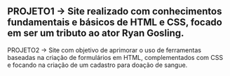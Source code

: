 PROJETO1 -> Site realizado com conhecimentos fundamentais e básicos de HTML e CSS, focado em ser um tributo ao ator Ryan Gosling.
-----------------------------------------------------------------------------------------------------------------------------------
PROJETO2 -> Site com objetivo de aprimorar o uso de ferramentas baseadas na criação de formulários em HTML, complementados com CSS e focando na criação de um cadastro para doação de sangue.
